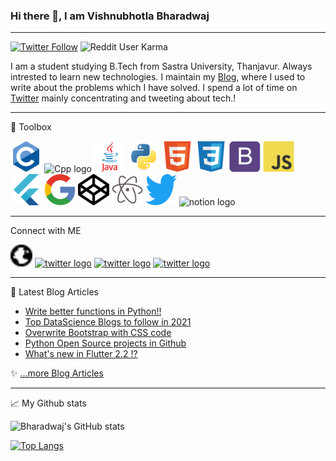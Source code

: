 ### Hi there 👋, I am Vishnubhotla Bharadwaj

---

[![Twitter Follow](https://img.shields.io/twitter/follow/Bharadwaj6262?label=people%20follow%20me%20on%20Twitter&style=social)](https://twitter.com/Bharadwaj6262)
![Reddit User Karma](https://img.shields.io/reddit/user-karma/combined/Big_Limit_379?style=social)

I am a student studying B.Tech from Sastra University, Thanjavur. Always intrested to learn new technologies. I maintain my [Blog](https://bharadwaj.hashnode.dev/), where I used to write about the problems which I have solved. I spend a lot of time on [Twitter](https://twitter.com/Bharadwaj6262) mainly concentrating and tweeting about tech.!

---

🧰 Toolbox

<img src="https://github.com/devicons/devicon/blob/master/icons/c/c-original.svg" alt="C logo" width="50" height="50"/> <img src="https://cdn.worldvectorlogo.com/logos/c.svg" alt="Cpp logo" width="50" height="50"/> <img src="https://github.com/devicons/devicon/blob/master/icons/java/java-original-wordmark.svg" alt="Java logo" width="50" height="50"/> <img src="https://github.com/devicons/devicon/blob/master/icons/python/python-original.svg" alt="Python logo" width="50" height="50"/> <img src="https://github.com/devicons/devicon/blob/master/icons/html5/html5-original.svg" alt="html logo" width="50" height="50"/> <img src="https://github.com/devicons/devicon/blob/master/icons/css3/css3-original.svg" alt="Css logo" width="50" height="50"/> <img src="https://github.com/devicons/devicon/blob/master/icons/bootstrap/bootstrap-plain.svg" alt="bootstrap logo" width="50" height="50"/> <img src="https://github.com/devicons/devicon/blob/master/icons/javascript/javascript-original.svg" alt="javascript logo" width="50" height="50"/> <img src="https://github.com/devicons/devicon/blob/master/icons/flutter/flutter-original.svg" alt="flutter logo" width="50" height="50"/> <img src="https://github.com/devicons/devicon/blob/master/icons/google/google-original.svg" alt="google logo" width="50" height="50"/> <img src="https://github.com/devicons/devicon/blob/master/icons/codepen/codepen-plain.svg" alt="Codepen logo" width="50" height="50"/> <img src="https://github.com/devicons/devicon/blob/master/icons/atom/atom-original.svg" alt="atom logo" width="50" height="50"/> <img src="https://github.com/devicons/devicon/blob/master/icons/twitter/twitter-original.svg" alt="twitter logo" width="50" height="50"/> <img src="https://cdn.worldvectorlogo.com/logos/notion-2.svg" alt="notion logo" width="50" height="50"/>

---

Connect with ME


[<img src="https://raw.githubusercontent.com/iconic/open-iconic/master/svg/globe.svg" alt="twitter logo" width="35" height="35"/>](https://vishnubhotlabharadwaj.github.io/ps/)                   [<img src="https://cdn.worldvectorlogo.com/logos/twitter-6.svg" alt="twitter logo" width="35" height="35"/>](https://twitter.com/Bharadwaj6262) [<img src="https://cdn.worldvectorlogo.com/logos/instagram-2-1.svg" alt="twitter logo" width="35" height="35"/>](https://www.instagram.com/___bharadwaj__/) [<img src="https://cdn.worldvectorlogo.com/logos/linkedin-icon-2.svg" alt="twitter logo" width="35" height="35"/>](https://www.linkedin.com/in/v-d-v-bharadwaj-vishnubhotla-871006185/) 

---

📘 Latest Blog Articles

<!-- BLOG-POST-LIST:START -->
- [Write better functions in Python!!](https://bharadwaj.hashnode.dev/write-better-functions-in-python)
- [Top DataScience Blogs to follow in 2021](https://bharadwaj.hashnode.dev/top-datascience-blogs-to-follow-in-2021)
- [Overwrite Bootstrap with CSS code](https://bharadwaj.hashnode.dev/overwrite-bootstrap-with-css-code)
- [Python Open Source projects in Github](https://bharadwaj.hashnode.dev/python-open-source-projects-in-github)
- [What's new in Flutter 2.2 !?](https://bharadwaj.hashnode.dev/whats-new-in-flutter-22)
<!-- BLOG-POST-LIST:END -->

✨ [...more Blog Articles](https://bharadwaj.hashnode.dev/)

---

📈 My Github stats

![Bharadwaj's GitHub stats](https://github-readme-stats.vercel.app/api?username=VishnubhotlaBharadwaj&show_icons=true&theme=radical&hide=issues,stars&count_private=true)

[![Top Langs](https://github-readme-stats.vercel.app/api/top-langs/?username=VishnubhotlaBharadwaj&theme=radical)](https://github.com/anuraghazra/github-readme-stats)



<!--
**VishnubhotlaBharadwaj/VishnubhotlaBharadwaj** is a ✨ _special_ ✨ repository because its `README.md` (this file) appears on your GitHub profile.

Here are some ideas to get you started:

- 🔭 I’m currently working on ...
- 🌱 I’m currently learning ...
- 👯 I’m looking to collaborate on ...
- 🤔 I’m looking for help with ...
- 💬 Ask me about ...
- 📫 How to reach me: ...
- 😄 Pronouns: ...
- ⚡ Fun fact: ...
-->
